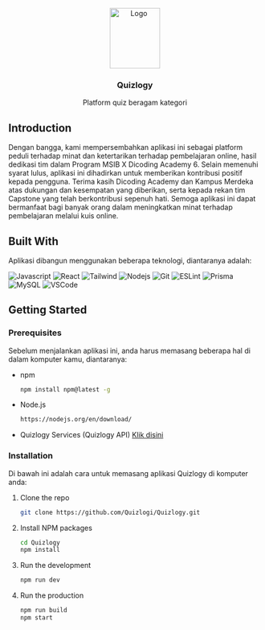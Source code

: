 <!-- PROJECT LOGO -->
<br />
<div align="center">
  <a href="https://imgbb.com/">
    <img src="https://i.ibb.co/0jXn2b6/image-3-1.png" alt="Logo" width="100" height="120">
  </a>

  <h3 align="center">Quizlogy</h3>

  <p align="center">
    Platform quiz beragam kategori
    <br />
  </p>
</div>

<!-- ABOUT THE PROJECT -->
## Introduction

Dengan bangga, kami mempersembahkan aplikasi ini sebagai platform peduli terhadap minat dan ketertarikan terhadap pembelajaran online, hasil
dedikasi tim dalam Program MSIB X Dicoding Academy 6. Selain memenuhi syarat lulus, aplikasi ini dihadirkan untuk memberikan kontribusi
positif kepada pengguna. Terima kasih Dicoding Academy dan Kampus Merdeka atas dukungan dan kesempatan yang diberikan, serta kepada rekan tim
Capstone yang telah berkontribusi sepenuh hati. Semoga aplikasi ini dapat bermanfaat bagi banyak orang dalam meningkatkan minat terhadap
pembelajaran melalui kuis online.


## Built With

Aplikasi dibangun menggunakan beberapa teknologi, diantaranya adalah:

![Javascript](https://img.shields.io/badge/Javascript-F0DB4F?style=for-the-badge&labelColor=black&logo=javascript&logoColor=F0DB4F)
![React](https://img.shields.io/badge/-React-61DBFB?style=for-the-badge&labelColor=black&logo=react&logoColor=61DBFB)
![Tailwind](https://img.shields.io/badge/Tailwind_CSS-092749?style=for-the-badge&logo=tailwindcss&logoColor=06B6D4&labelColor=000000)
![Nodejs](https://img.shields.io/badge/Nodejs-3C873A?style=for-the-badge&labelColor=black&logo=node.js&logoColor=3C873A)
![Git](https://img.shields.io/badge/Git-F05032?style=for-the-badge&logo=git&logoColor=white)
![ESLint](https://img.shields.io/badge/ESLint-4B3263?style=for-the-badge&logo=eslint&logoColor=white)
![Prisma](https://img.shields.io/badge/Prisma-3982CE?style=for-the-badge&logo=Prisma&logoColor=white)
![MySQL](https://img.shields.io/badge/mysql-4479A1.svg?style=for-the-badge&logo=mysql&logoColor=white)
![VSCode](https://img.shields.io/badge/Visual_Studio-0078d7?style=for-the-badge&logo=visual%20studio&logoColor=white)

<!-- GETTING STARTED -->
## Getting Started

### Prerequisites

Sebelum menjalankan aplikasi ini, anda harus memasang beberapa hal di dalam komputer kamu, diantaranya:
* npm
  ```sh
  npm install npm@latest -g
  ```
* Node.js
  ```sh
  https://nodejs.org/en/download/
  ```
* Quizlogy Services (Quizlogy API)
  [Klik disini](https://github.com/Quizlogi/QuizlogyServices)

### Installation

Di bawah ini adalah cara untuk memasang aplikasi Quizlogy di komputer anda:

1. Clone the repo
   ```sh
   git clone https://github.com/Quizlogi/Quizlogy.git
   ```
2. Install NPM packages
   ```sh
   cd Quizlogy
   npm install
   ```
3. Run the development
   ```sh
   npm run dev
   ```
4. Run the production
   ```sh
   npm run build
   npm start
   ```